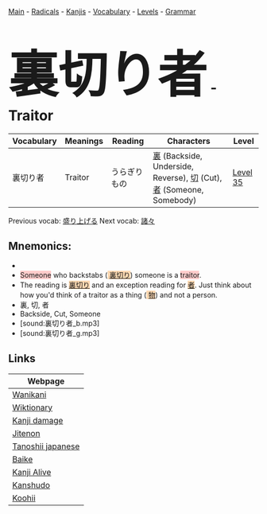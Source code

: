 <style> bigfont {font-size: 100px}</style>
[Main](../README.md) -
[Radicals](../radicals.md) -
[Kanjis](../kanjis.md) -
[Vocabulary](../vocabulary.md) -
[Levels](../levels.md) -
[Grammar](../grammar.md)
# <bigfont> 裏切り者</bigfont> - Traitor 

| Vocabulary | Meanings | Reading | Characters | Level |
| --- | --- | --- | --- | --- |
| 裏切り者 | Traitor | うらぎりもの |  [裏](../kanjis/裏.md) (Backside, Underside, Reverse), [切](../kanjis/切.md) (Cut), [者](../kanjis/者.md) (Someone, Somebody) | [Level 35](../levels/wk_level35.md) |

Previous vocab: [盛り上げる](盛り上げる.md) Next vocab: [諸々](諸々.md) 

## Mnemonics:

* 
* <span style="background-color:#ffcccb"> Someone</span> who backstabs (<span style="background-color:#fed8b1"> [裏切り](https://jisho.org/search/裏切り)</span>) someone is a <span style="background-color:#ffcccb"> traitor</span>.
* The reading is <span style="background-color:#fed8b1"> [裏切り](https://jisho.org/search/裏切り)</span> and an exception reading for <span style="background-color:#fed8b1"> [者](https://jisho.org/search/者)</span>. Just think about how you'd think of a traitor as a thing (<span style="background-color:#fed8b1"> [物](https://jisho.org/search/物)</span>) and not a person.
* 裏, 切, 者
* Backside, Cut, Someone
* [sound:裏切り者_b.mp3]
* [sound:裏切り者_g.mp3]


## Links 

| Webpage |
| --- |
| [Wanikani          ](https://www.wanikani.com/kanji/裏切り者) |
| [Wiktionary        ](https://en.wiktionary.org/wiki/裏切り者) |
| [Kanji damage      ](http://www.kanjidamage.com/kanji/search?utf8=✓&q=裏切り者) |
| [Jitenon           ](https://jitenon.com/kanji/裏切り者) |
| [Tanoshii japanese ](https://www.tanoshiijapanese.com/dictionary/kanji.cfm?k=裏切り者) |
| [Baike             ](https://baike.baidu.com/item/裏切り者) |
| [Kanji Alive       ](https://app.kanjialive.com/裏切り者) |
| [Kanshudo          ](https://www.kanshudo.com/searchmn?q=裏切り者) |
| [Koohii            ](https://kanji.koohii.com/study/kanji/裏切り者) |
